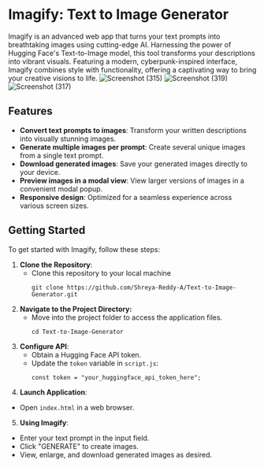 # Imagify: Text to Image Generator

Imagify is an advanced web app that turns your text prompts into breathtaking images using cutting-edge AI. Harnessing the power of Hugging Face's Text-to-Image model, this tool transforms your descriptions into vibrant visuals. Featuring a modern, cyberpunk-inspired interface, Imagify combines style with functionality, offering a captivating way to bring your creative visions to life.
![Screenshot (315)](https://github.com/user-attachments/assets/8e2ed325-b6a5-44ef-bc72-f7d13693bbdb)
![Screenshot (319)](https://github.com/user-attachments/assets/4786749c-86ee-42f8-be7e-c3fdad9220cd)
![Screenshot (317)](https://github.com/user-attachments/assets/401b06c6-493d-4c47-9c4e-16297730f05e)

## Features

- **Convert text prompts to images**: Transform your written descriptions into visually stunning images.
- **Generate multiple images per prompt**: Create several unique images from a single text prompt.
- **Download generated images**: Save your generated images directly to your device.
- **Preview images in a modal view**: View larger versions of images in a convenient modal popup.
- **Responsive design**: Optimized for a seamless experience across various screen sizes.

## Getting Started

To get started with Imagify, follow these steps:

1. **Clone the Repository**:
    - Clone this repository to your local machine
       ```
       git clone https://github.com/Shreya-Reddy-A/Text-to-Image-Generator.git
       ```
2. **Navigate to the Project Directory:**
     - Move into the project folder to access the application files.
        ```
        cd Text-to-Image-Generator
        ```
3. **Configure API**:
    - Obtain a Hugging Face API token.
    - Update the `token` variable in `script.js`:
      ```
      const token = "your_huggingface_api_token_here";
      ```
4. **Launch Application**:
- Open `index.html` in a web browser.

5. **Using Imagify**:
- Enter your text prompt in the input field.
- Click "GENERATE" to create images.
- View, enlarge, and download generated images as desired.
